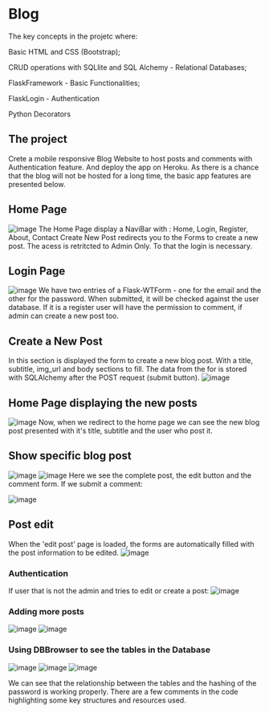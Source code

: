 # Blog
The key concepts in the projetc where:

Basic HTML and CSS (Bootstrap);

CRUD operations with SQLlite and SQL Alchemy - Relational Databases;

FlaskFramework - Basic Functionalities;

FlaskLogin -  Authentication

Python Decorators


## The project
Crete a mobile responsive Blog Website to host posts and comments with Authentication feature. And deploy the app on Heroku. As there is a chance that the blog will not be hosted for a long time, the basic app features are presented below.

## Home Page
![image](https://user-images.githubusercontent.com/124715795/236660267-80a4c79d-b78f-4eae-8976-9f2c0ded2156.png)
The Home Page display a NaviBar with : Home, Login, Register, About, Contact
Create New Post redirects you to the Forms to create a new post. The acess is retritcted to Admin Only. To that the login is necessary.

## Login Page
![image](https://user-images.githubusercontent.com/124715795/236660501-8bb8fab5-7ab1-41fa-a1be-890e2f093f4e.png)
We have two entries of a Flask-WTForm - one for the email and the other for the password. When submitted, it will be checked against the user database. If it is a register user will have the permission to comment, if admin can create a new post too.

## Create a New Post
In this section is displayed the form to create a new blog post. With a title, subtitle, img_url and body sections to fill. The data from the for is stored with SQLAlchemy after the POST request (submit button).
![image](https://user-images.githubusercontent.com/124715795/236661457-af44a703-cff9-45e6-87b1-c4856bd20914.png)

## Home Page displaying the new posts

![image](https://user-images.githubusercontent.com/124715795/236661844-7d4bceea-6490-45e3-b430-28c3eaa0670c.png)
Now, when we redirect to the home page we can see the new blog post presented with it's title, subtitle and the user who post it.

## Show specific blog post
![image](https://user-images.githubusercontent.com/124715795/236662545-85c90d50-96c5-45b4-b04b-891d6e4507d6.png)
![image](https://user-images.githubusercontent.com/124715795/236662570-39b78373-3483-4769-9d83-d55bbe6e45b1.png)
Here we see the complete post, the edit button and the comment form. If we submit a comment:

![image](https://user-images.githubusercontent.com/124715795/236662654-2127e708-c228-4d2f-8ed1-8479cf02fc6f.png)

## Post edit
When the 'edit post' page is loaded, the forms are automatically filled with the post information to be edited.
![image](https://user-images.githubusercontent.com/124715795/236663985-fb166d3e-18d8-440e-8906-553b15e68405.png)

### Authentication 
If user that is not the admin and tries to edit or create a post:
![image](https://user-images.githubusercontent.com/124715795/236662839-bf4238a4-5c35-4733-9313-849ab3e2a022.png)

### Adding more posts
![image](https://user-images.githubusercontent.com/124715795/236663264-a5ba09b3-10d9-4b7b-8606-9ca73b9058c5.png)
![image](https://user-images.githubusercontent.com/124715795/236663308-ec722ff9-54fc-44a3-8e9e-c4b57ef7d93d.png)

### Using DBBrowser to see the tables in the Database
![image](https://user-images.githubusercontent.com/124715795/236663557-ba999442-c184-42e7-a6ee-e42dcd146280.png)
![image](https://user-images.githubusercontent.com/124715795/236663573-eeda8727-cf18-4043-8b67-284e28437dfd.png)
![image](https://user-images.githubusercontent.com/124715795/236663604-33ae6b7c-decf-4074-82c1-9869482bb730.png)

We can see that the relationship between the tables and the hashing of the password is working properly.
There are a few comments in the code highlighting some key structures and resources used.


